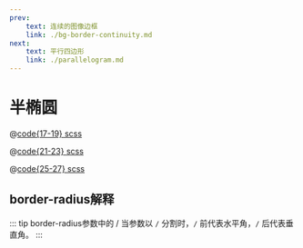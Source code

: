 ```yaml
---
prev: 
    text: 连续的图像边框
    link: ./bg-border-continuity.md
next: 
    text: 平行四边形
    link: ./parallelogram.md
---
```


# 半椭圆
<css-ellipse class="half-elipse-top"/>

@[code{17-19} scss](../.vuepress/components/css-ellipse.vue)


<css-ellipse class="half-elipse-left"/>

@[code{21-23} scss](../.vuepress/components/css-ellipse.vue)

<css-ellipse class="half-elipse-left-top"/>

@[code{25-27} scss](../.vuepress/components/css-ellipse.vue)

## border-radius解释
::: tip border-radius参数中的 /
当参数以 `/` 分割时，`/` 前代表水平角，`/` 后代表垂直角。
:::

<css-ellipse-graphic />

